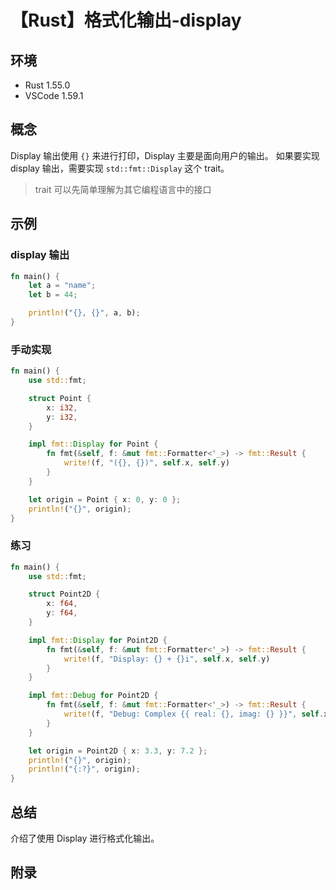 # 【Rust】格式化输出-display

## 环境

- Rust 1.55.0
- VSCode 1.59.1

## 概念

Display 输出使用 `{}` 来进行打印，Display 主要是面向用户的输出。
如果要实现 display 输出，需要实现 `std::fmt::Display` 这个 trait。

> trait 可以先简单理解为其它编程语言中的接口

## 示例

### display 输出

```rust
fn main() {
    let a = "name";
    let b = 44;

    println!("{}, {}", a, b);
}
```

### 手动实现

```rust
fn main() {
    use std::fmt;

    struct Point {
        x: i32,
        y: i32,
    }

    impl fmt::Display for Point {
        fn fmt(&self, f: &mut fmt::Formatter<'_>) -> fmt::Result {
            write!(f, "({}, {})", self.x, self.y)
        }
    }

    let origin = Point { x: 0, y: 0 };
    println!("{}", origin);
}
```

### 练习

```rust
fn main() {
    use std::fmt;

    struct Point2D {
        x: f64,
        y: f64,
    }

    impl fmt::Display for Point2D {
        fn fmt(&self, f: &mut fmt::Formatter<'_>) -> fmt::Result {
            write!(f, "Display: {} + {}i", self.x, self.y)
        }
    }

    impl fmt::Debug for Point2D {
        fn fmt(&self, f: &mut fmt::Formatter<'_>) -> fmt::Result {
            write!(f, "Debug: Complex {{ real: {}, imag: {} }}", self.x, self.y)
        }
    }

    let origin = Point2D { x: 3.3, y: 7.2 };
    println!("{}", origin);
    println!("{:?}", origin);
}
```

## 总结

介绍了使用 Display 进行格式化输出。

## 附录
